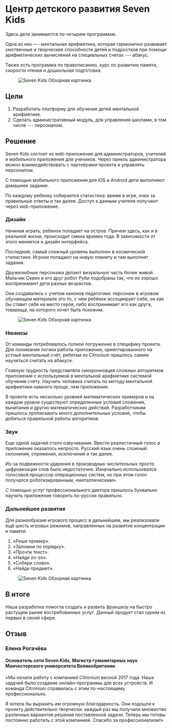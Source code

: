 # Центр детского развития Seven Kids

Здесь дети занимаются по четырем программам.

Одна из них –-- ментальная арифметика, которая гармонично развивает умственные и творческие способности детей и подростков при помощи арифметических вычислений на специальных счетах --- абакус.

Также есть программа по правописанию, курс по развитию памяти, скорости чтения и дошкольная подготовка.

<figure>
    <img src="{{ site.baseurl }}/assets/img/projects/seven-kids/seven-kids-1-welcome.png" alt="Seven Kids Обзорная картинка"/>
</figure>

## Цели

1. Разработать платформу для обучения детей ментальной арифметике.
2. Сделать административный модуль, для управления школами, в том числе --- персоналом.

## Решение

Seven Kids состоит из web-приложения для администраторов, учителей и мобильного приложения для учеников.
Через панель администратора можно взаимодействовать с партнёрами проекта и управлять персоналом.

С помощью мобильного приложения для iOS и Android дети выполняют домашнее задание. 

По каждому ребенку собирается статистика: время в игре, очки за правильные ответы и так далее. Доступ к данным учителя получают через web-приложение.

### Дизайн

Начиная играть, ребенок попадает на остров. Причем здесь, как и в реальной жизни, происходит смена времен года.
В зависимости от этого меняется и дизайн интерфейса.

Последний, самый сложный уровень выполнен в космической стилистике. Игроки попадают на новую планету и там выполнят задания. 

Дружелюбные персонажи делают визуальную часть более живой.
Мальчик Севен и его друг робот Руби подобраны так, что их хорошо воспринимают дети разных возрастов.

Они создавались с учетом канонов педагогики: персонаж в игровом обучающем материале это то, с чем ребёнок ассоциирует себя, он как бы ставит себя на место героя, либо воспринимает его как друга, товарища, на которого хочет быть похожим.

<figure>
    <img src="{{ site.baseurl }}/assets/img/projects/seven-kids/seven-kids-2-overview.png" alt="Seven Kids Обзорная картинка"/>
</figure>

### Нюансы

От команды потребовалось полное погружение в специфику проекта. Для понимания логики работы приложения, ориентированного на устный ментальный счёт, ребятам из Citronium пришлось самим научиться считать на абакусе.

Главную трудность представляла синхронизация сложных алгоритмов приложения с используемой в ментальной арифметике системой обучения счёту. Научить человека считать по методу ментальной арифметики намного проще, чем приложение.

В проекте есть несколько уровней математических примеров и на каждом уровне существуют определенные условия сложения, вычитания и других математических действий. Разработчикам пришлось прописывать много дополнительных условий, чтобы добиться правильной работы алгоритмов.

### Звук

Еще одной задачей стало озвучивание. Ввести реалистичный голос в приложение оказалось непросто. Русский язык очень сложный: склонения, спряжения, исключения и так далее.

Из-за подвижности ударения в производных числительных просто цифровизации слов было недостаточно. Изначально использовался голосовой процессор операционных систем, но при этом голос получался роботизированным, «металлическим».

С помощью услуг профессионального диктора пришлось буквально научить приложение говорить по-русски правильно.

### Дальнейшее развитие

Для разнообразия игрового процесс в дальнейшем, мы реализовали ещё шесть игровых режимов, направленных на развитие концентрации и памяти:

1. «Реши пример».
1. «Запомни по порядку».
1. «Прочти текст».
1. «Найди zo-zo».
1. «Собери слово».
1. «Найди предмет».

<figure>
    <img src="{{ site.baseurl }}/assets/img/projects/seven-kids/seven-kids-3-game.png" alt="Seven Kids Обзорная картинка"/>
</figure>

## В итоге

Наша разработка помогла создать и развить франшизу на быстро растущем рынке востребованных услуг. Данный продукт стал одним из первых в своей сфере.

## Отзыв

### Елена Рогачёва
#### Основатель сети Seven Kids, Магистр гуманитарных наук Манчестерского университета Великобритании

«Мы начали работу с компанией Citronium весной 2017 года. Наша задачей было создание онлайн-программы для всех устройств. И команда Citronium справилась с этим по-настоящему профессионально.

Я хотела бы выразить им огромную благодарность. Они подошли к проекту действительно творчески: каждый раз мы получали множество различных вариантов решения поставленной задачи. Теперь мы готовы постоянно работать с этой компанией. Спасибо за профессионализм!»

